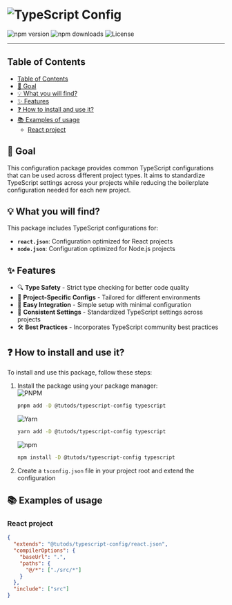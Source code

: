 <!-- omit from toc -->
# ![TypeScript Config](https://img.shields.io/badge/TypeScript-%40tutods%2Ftypescript--config-3178C6?logo=typescript&logoSize=auto&style=for-the-badge)

![npm version](https://img.shields.io/npm/v/@tutods/typescript-config?style=for-the-badge) ![npm downloads](https://img.shields.io/npm/dm/@tutods/typescript-config?style=for-the-badge) ![License](https://img.shields.io/npm/l/@tutods/typescript-config?style=for-the-badge)

---

## Table of Contents
- [Table of Contents](#table-of-contents)
- [📄 Goal](#-goal)
- [💡 What you will find?](#-what-you-will-find)
- [✨ Features](#-features)
- [❓ How to install and use it?](#-how-to-install-and-use-it)
- [📚 Examples of usage](#-examples-of-usage)
  - [React project](#react-project)

## 📄 Goal

This configuration package provides common TypeScript configurations that can be used across different project types. It aims to standardize TypeScript settings across your projects while reducing the boilerplate configuration needed for each new project.

## 💡 What you will find?

This package includes TypeScript configurations for:

- **`react.json`**: Configuration optimized for React projects
- **`node.json`**: Configuration optimized for Node.js projects

## ✨ Features

- 🔍 **Type Safety** - Strict type checking for better code quality
- 🎯 **Project-Specific Configs** - Tailored for different environments
- 🚀 **Easy Integration** - Simple setup with minimal configuration
- 🔄 **Consistent Settings** - Standardized TypeScript settings across projects
- 🛠️ **Best Practices** - Incorporates TypeScript community best practices

## ❓ How to install and use it?

To install and use this package, follow these steps:

1. Install the package using your package manager: <br/>
   ![PNPM](https://img.shields.io/badge/PNPM-000?logo=pnpm&logoSize=auto&style=for-the-badge)
    ```bash
    pnpm add -D @tutods/typescript-config typescript
    ```
   ![Yarn](https://img.shields.io/badge/yarn-000?logo=yarn&logoSize=auto&style=for-the-badge)
    ```bash
    yarn add -D @tutods/typescript-config typescript
    ```
   ![npm](https://img.shields.io/badge/npm-000?logo=npm&logoSize=auto&style=for-the-badge)
    ```bash
    npm install -D @tutods/typescript-config typescript
    ```

2. Create a `tsconfig.json` file in your project root and extend the configuration

## 📚 Examples of usage

### React project

```json
{
  "extends": "@tutods/typescript-config/react.json",
  "compilerOptions": {
    "baseUrl": ".",
    "paths": {
      "@/*": ["./src/*"]
    }
  },
  "include": ["src"]
}